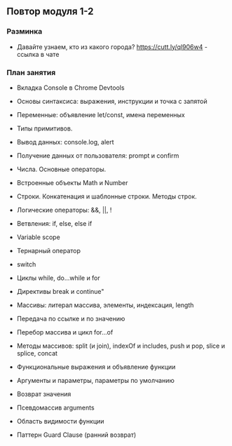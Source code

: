 ## Повтор модуля 1-2

### Разминка

- Давайте узнаем, кто из какого города? https://cutt.ly/ql906w4 - ссылка в чате

### План занятия

- Вкладка Console в Chrome Devtools
- Основы синтаксиса: выражения, инструкции и точка с запятой
- Переменные: объявление let/const, имена переменных
- Типы примитивов.
- Вывод данных: console.log, alert
- Получение данных от пользователя: prompt и confirm
- Числа. Основные операторы.
- Встроенные объекты Math и Number
- Строки. Конкатенация и шаблонные строки. Методы строк.
- Логические операторы: &&, ||, !
- Ветвления: if, else, else if
- Variable scope
- Тернарный оператор
- switch
- Циклы while, do...while и for
- Директивы break и continue"

- Массивы: литерал массива, элементы, индексация, length
- Передача по ссылке и по значению
- Перебор массива и цикл for...of
- Методы массивов: split (и join), indexOf и includes, push и pop, slice и
  splice, concat
- Функциональные выражения и объявление функции
- Аргументы и параметры, параметры по умолчанию
- Возврат значения
- Псевдомассив arguments
- Область видимости функции
- Паттерн Guard Clause (ранний возврат)
